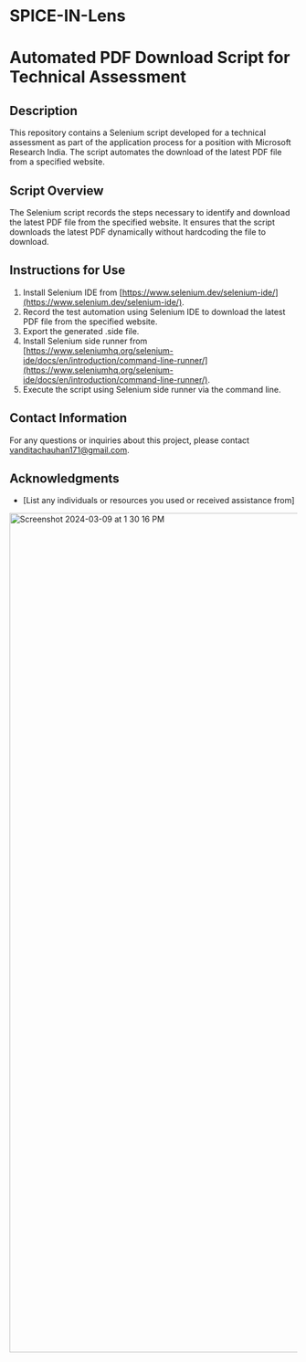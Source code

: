 # SPICE-IN-Lens
# Automated PDF Download Script for Technical Assessment

## Description
This repository contains a Selenium script developed for a technical assessment as part of the application process for a position with Microsoft Research India. The script automates the download of the latest PDF file from a specified website.

## Script Overview
The Selenium script records the steps necessary to identify and download the latest PDF file from the specified website. It ensures that the script downloads the latest PDF dynamically without hardcoding the file to download.

## Instructions for Use
1. Install Selenium IDE from [https://www.selenium.dev/selenium-ide/](https://www.selenium.dev/selenium-ide/).
2. Record the test automation using Selenium IDE to download the latest PDF file from the specified website.
3. Export the generated .side file.
4. Install Selenium side runner from [https://www.seleniumhq.org/selenium-ide/docs/en/introduction/command-line-runner/](https://www.seleniumhq.org/selenium-ide/docs/en/introduction/command-line-runner/).
5. Execute the script using Selenium side runner via the command line.


## Contact Information
For any questions or inquiries about this project, please contact vanditachauhan171@gmail.com.

## Acknowledgments
- [List any individuals or resources you used or received assistance from]

<img width="1470" alt="Screenshot 2024-03-09 at 1 30 16 PM" src="https://github.com/vandyyyy/SPICE-IN-Lens/assets/90506616/4d407c3b-fa7a-4d76-bf1b-bb11840f7012">
